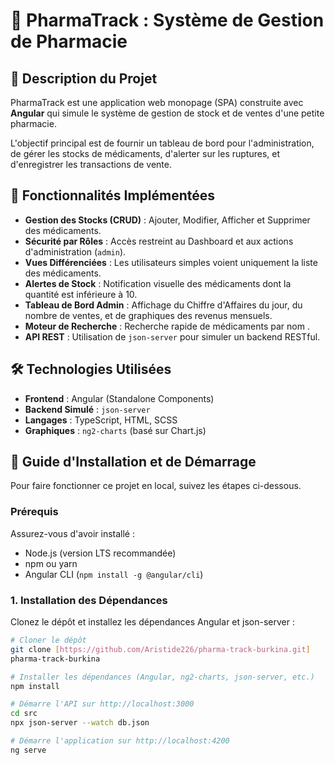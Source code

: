 # 💊 PharmaTrack : Système de Gestion de Pharmacie

## 📝 Description du Projet

PharmaTrack est une application web monopage (SPA) construite avec **Angular** qui simule le système de gestion de stock et de ventes d'une petite pharmacie.

L'objectif principal est de fournir un tableau de bord pour l'administration, de gérer les stocks de médicaments, d'alerter sur les ruptures, et d'enregistrer les transactions de vente.

## 🌟 Fonctionnalités Implémentées

* **Gestion des Stocks (CRUD)** : Ajouter, Modifier, Afficher et Supprimer des médicaments.
* **Sécurité par Rôles** : Accès restreint au Dashboard et aux actions d'administration (`admin`).
* **Vues Différenciées** : Les utilisateurs simples voient uniquement la liste des médicaments.
* **Alertes de Stock** : Notification visuelle des médicaments dont la quantité est inférieure à 10.
* **Tableau de Bord Admin** : Affichage du Chiffre d'Affaires du jour, du nombre de ventes, et de graphiques des revenus mensuels.
* **Moteur de Recherche** : Recherche rapide de médicaments par nom .
* **API REST** : Utilisation de `json-server` pour simuler un backend RESTful.

## 🛠️ Technologies Utilisées

* **Frontend** : Angular (Standalone Components)
* **Backend Simulé** : `json-server`
* **Langages** : TypeScript, HTML, SCSS
* **Graphiques** : `ng2-charts` (basé sur Chart.js)

## 🚀 Guide d'Installation et de Démarrage

Pour faire fonctionner ce projet en local, suivez les étapes ci-dessous.

### Prérequis

Assurez-vous d'avoir installé :
* Node.js (version LTS recommandée)
* npm ou yarn
* Angular CLI (`npm install -g @angular/cli`)

### 1. Installation des Dépendances

Clonez le dépôt et installez les dépendances Angular et json-server :

```bash
# Cloner le dépôt
git clone [https://github.com/Aristide226/pharma-track-burkina.git]
pharma-track-burkina

# Installer les dépendances (Angular, ng2-charts, json-server, etc.)
npm install

# Démarre l'API sur http://localhost:3000
cd src
npx json-server --watch db.json

# Démarre l'application sur http://localhost:4200
ng serve